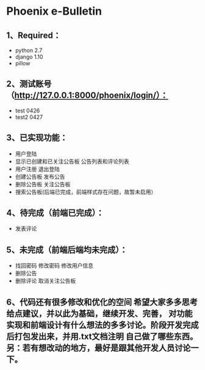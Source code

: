# Phoenix e-Bulletin



## 1、Required：

* python 2.7
* django 1.10
* pillow

## 2、测试账号（http://127.0.0.1:8000/phoenix/login/）：
* test 0426
* test2 0427

## 3、已实现功能：

* 用户登陆 
* 显示已创建和已关注公告板 公告列表和评论列表
* 用户注册 退出登陆 
* 创建公告板 发布公告 
* 删除公告板 关注公告板 
* 搜索公告板(后端已完成，前端样式存在问题，故暂未启用）

## 4、待完成（前端已完成）：
	
* 发表评论 

## 5、未完成（前端后端均未完成）：

* 找回密码 修改密码 修改用户信息 
* 删除公告 
* 删除评论 取消关注公告板

## 6、代码还有很多修改和优化的空间 希望大家多多思考给点建议，并以此为基础，继续开发、完善，    对功能实现和前端设计有什么想法的多多讨论。阶段开发完成后打包发出来，并用.txt文档注明     自己做了哪些东西。另：若有想改动的地方，最好是跟其他开发人员讨论一下。


